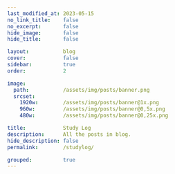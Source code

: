 ```yaml
---
last_modified_at: 2023-05-15
no_link_title:    false 
no_excerpt:       false 
hide_image:       false
hide_title:       false

layout:           blog
cover:            false
sidebar:          true
order:            2

image:
  path:           /assets/img/posts/banner.png
  srcset:
    1920w:        /assets/img/posts/banner@1x.png
    960w:         /assets/img/posts/banner@0,5x.png
    480w:         /assets/img/posts/banner@0,25x.png

title:            Study Log
description:      All the posts in blog.
hide_description: false
permalink:        /studylog/

grouped:          true
---
```

